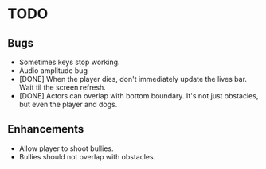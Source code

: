 # TODO

## Bugs
- Sometimes keys stop working.
- Audio amplitude bug
- \[DONE] When the player dies, don't immediately update the lives bar. Wait til the screen refresh.
- \[DONE] Actors can overlap with bottom boundary. It's not just obstacles, but even the player and dogs.

## Enhancements
- Allow player to shoot bullies.
- Bullies should not overlap with obstacles.
